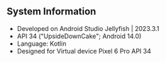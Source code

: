 ## System Information
* Developed on Android Studio Jellyfish | 2023.3.1
* API 34 ("UpsideDownCake"; Android 14.0)
* Language: Kotlin
* Designed for Virtual device Pixel 6 Pro API 34

